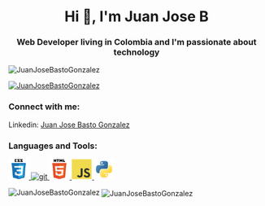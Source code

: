 <h1 align="center">Hi 👋, I'm Juan Jose B</h1>
<h3 align="center">Web Developer living in Colombia and I'm passionate about technology</h3>

<p align="left"> <img src="https://komarev.com/ghpvc/?username=JuanJoseBastoGonzalez&label=Profile%20views&color=0e75b6&style=flat" alt="JuanJoseBastoGonzalez" /> </p>

<p align="left"> <a href="https://github.com/ryo-ma/github-profile-trophy"><img src="https://github-profile-trophy.vercel.app/?username=JuanJoseBastoGonzalez" alt="JuanJoseBastoGonzalez" /></a> </p>

<h3 align="left">Connect with me:</h3>
<p align="left">Linkedin: <a href="https://www.linkedin.com/in/juan-jose-basto-gonzalez-49945023a/">Juan Jose Basto Gonzalez</a>

</p>

<h3 align="left">Languages and Tools:</h3>
<p align="left"> <a href="https://www.w3schools.com/css/" target="_blank" rel="noreferrer"> <img src="https://raw.githubusercontent.com/devicons/devicon/master/icons/css3/css3-original-wordmark.svg" alt="css3" width="40" height="40"/> </a> <a href="https://git-scm.com/" target="_blank" rel="noreferrer"> <img src="https://www.vectorlogo.zone/logos/git-scm/git-scm-icon.svg" alt="git" width="40" height="40"/> </a> <a href="https://www.w3.org/html/" target="_blank" rel="noreferrer"> <img src="https://raw.githubusercontent.com/devicons/devicon/master/icons/html5/html5-original-wordmark.svg" alt="html5" width="40" height="40"/> </a> <a href="https://developer.mozilla.org/en-US/docs/Web/JavaScript" target="_blank" rel="noreferrer"> <img src="https://raw.githubusercontent.com/devicons/devicon/master/icons/javascript/javascript-original.svg" alt="javascript" width="40" height="40"/> </a> <a href="https://www.python.org" target="_blank" rel="noreferrer"> <img src="https://raw.githubusercontent.com/devicons/devicon/master/icons/python/python-original.svg" alt="python" width="40" height="40"/> </a> </p>

<p><img align="left" src="https://github-readme-stats.vercel.app/api/top-langs?username=JuanJoseBastoGonzalez&show_icons=true&locale=en&layout=compact" alt="JuanJoseBastoGonzalez" /></p>

<p>&nbsp;<img align="center" src="https://github-readme-stats.vercel.app/api?username=JuanJoseBastoGonzalez&show_icons=true&locale=en" alt="JuanJoseBastoGonzalez" /></p>


